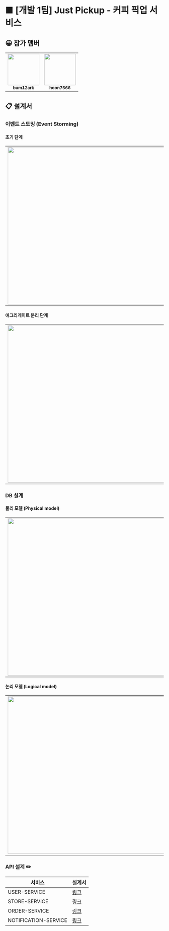 <h1>
■ [개발 1팀] Just Pickup - 커피 픽업 서비스
</h1>

## 😀 참가 맴버

<table>
    <tr>
        <td align="center"><a href="https://github.com/bum12ark"><img src="https://avatars.githubusercontent.com/u/72686708?v=4?s=100" width="100px;" alt="" /><br /><sub><b>bum12ark</b></sub></a><br /></td>
        <td align="center"><a href="https://github.com/hoon7566"><img src="https://avatars.githubusercontent.com/u/48042490?v=4?s=100" width="100px;" alt="" /><br /><sub><b>hoon7566</b></sub></a><br /></td>
    </tr>
</table>

## 📋 설계서

### 이벤트 스토밍 (Event Storming)

#### 초기 단계
<table>
    <tr>
        <td align="center">
            <img src="https://user-images.githubusercontent.com/72686708/150717364-6a6d04a6-89bc-42c2-b3a7-8634fc86bed2.jpg" width="500" height="500"/>
        </td>
        <td align="center">
            <img src="https://user-images.githubusercontent.com/72686708/150717369-fed92a58-d27b-4126-9709-80b16f6c930d.jpg" width="500" height="500"/>
        </td>
    </tr>
</table>

#### 애그리게이트 분리 단계
<table>
    <tr>
        <td align="center">
            <img src="https://user-images.githubusercontent.com/48042490/150772741-c17fd353-01eb-43ee-853c-a2ebd9224f23.jpg" width="500" height="500"/>
        </td>
    </tr>
</table>

### DB 설계

#### 물리 모델 (Physical model)
<table>
    <tr>
        <td align="center">            
            <img src="https://user-images.githubusercontent.com/48042490/150922528-21c6c430-a9d6-4e03-a450-3d4d22e62126.png" width="500" height="500"/>
        </td>
    </tr>
</table>

#### 논리 모델 (Logical model)

<table>
    <tr>
        <td align="center">            
            <img src="https://user-images.githubusercontent.com/72686708/151095981-4222b765-ae8e-46f5-9289-f9189d4c1b28.png" width="500" height="500"/>
        </td>
    </tr>
</table>

### API 설계 ✏️
| 서비스 | 설계서 |
| --- | --- |
| USER-SERVICE |[링크](https://development-team-1.github.io/just-pickup/User-Service-API-%EB%AC%B8%EC%84%9C/)|
| STORE-SERVICE |[링크](https://development-team-1.github.io/just-pickup/Store-Service-API-%E1%84%86%E1%85%AE%E1%86%AB%E1%84%89%E1%85%A5/)|
| ORDER-SERVICE |[링크](https://development-team-1.github.io/just-pickup/Order-Service-API-%E1%84%86%E1%85%AE%E1%86%AB%E1%84%89%E1%85%A5/)|
| NOTIFICATION-SERVICE |[링크](https://development-team-1.github.io/just-pickup/Notification-Service-API-%EB%AC%B8%EC%84%9C/)|



